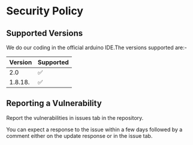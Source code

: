 # Security Policy

## Supported Versions

We do our coding in the official arduino IDE.The versions supported are:-

| Version | Supported          |
| ------- | ------------------ |
| 2.0     | :white_check_mark: |
| 1.8.18. | :white_check_mark: |

## Reporting a Vulnerability

Report the vulnerabilities in issues tab in the repository.

You can expect a response to the issue within a few days followed by a comment either on the update response or in the issue tab.
